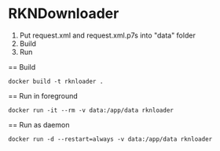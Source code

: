 # RKNDownloader

1. Put request.xml and request.xml.p7s into "data" folder
2. Build
3. Run

== Build
```
docker build -t rknloader .
```

== Run in foreground
```
docker run -it --rm -v data:/app/data rknloader
```

== Run as daemon
```
docker run -d --restart=always -v data:/app/data rknloader
```

